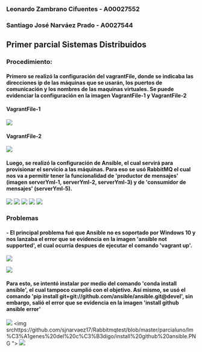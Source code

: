 ### Leonardo Zambrano Cifuentes - A00027552
### Santiago José Narváez Prado - A0027544

## Primer parcial Sistemas Distribuidos

### Procedimiento:
#### Primero se realizó la configuración del vagrantFile, donde se indicaba las direcciones ip de las máquinas que se usarán, los puertos de comunicación y los nombres de las maquinas virtuales. Se puede evidenciar la configuración en la imagen VagrantFile-1 y VagrantFile-2

#### VagrantFile-1
<img src="https://github.com/sjnarvaez17/Rabbitmqtest/blob/master/parcialuno/Im%C3%A1genes%20del%20c%C3%B3digo/VagrantFile-1.PNG">

#### VagrantFile-2
<img src="https://github.com/sjnarvaez17/Rabbitmqtest/blob/master/parcialuno/Im%C3%A1genes%20del%20c%C3%B3digo/VagrantFile-2.PNG
">

#### Luego, se realizó la configuración de Ansible, el cual servirá para provisionar el servicio a las máquinas. Para eso se usó RabbitMQ el cual nos va a permitir tener la funcionalidad de 'productor de mensajes' (imagen serverYml-1, serverYml-2, serverYml-3) y de 'consumidor de mensajes' (serverYml-5).

<img src="https://github.com/sjnarvaez17/Rabbitmqtest/blob/master/parcialuno/Im%C3%A1genes%20del%20c%C3%B3digo/serverYml-1.PNG
">
<img src="https://github.com/sjnarvaez17/Rabbitmqtest/blob/master/parcialuno/Im%C3%A1genes%20del%20c%C3%B3digo/serverYml-2.PNG
">
<img src="https://github.com/sjnarvaez17/Rabbitmqtest/blob/master/parcialuno/Im%C3%A1genes%20del%20c%C3%B3digo/serverYml-3.PNG
">
<img src="https://github.com/sjnarvaez17/Rabbitmqtest/blob/master/parcialuno/Im%C3%A1genes%20del%20c%C3%B3digo/serverYml-4.PNG
">
<img src="https://github.com/sjnarvaez17/Rabbitmqtest/blob/master/parcialuno/Im%C3%A1genes%20del%20c%C3%B3digo/serverYml-5.PNG
">

### Problemas
#### - El principal problema fué que Ansible no es soportado por Windows 10 y nos lanzaba el error que se evidencia en la imagen 'ansible not supported', el cual ocurría despues de ejecutar el comando 'vagrant up'.
<img src="https://github.com/sjnarvaez17/Rabbitmqtest/blob/master/parcialuno/Im%C3%A1genes%20del%20c%C3%B3digo/vagrant%20up.PNG
">

<img src="https://github.com/sjnarvaez17/Rabbitmqtest/blob/master/parcialuno/Im%C3%A1genes%20del%20c%C3%B3digo/ansible%20not%20supported.PNG
">

#### Para esto, se intentó instalar por medio del comando 'conda install ansible', el cual tampoco cumplió con el objetivo. Así mismo, se usó el comando 'pip install git+git://github.com/ansible/ansible.git@devel', sin embargo, salió el error que se evidencia en la imagen 'install github ansible error'

<img src="https://github.com/sjnarvaez17/Rabbitmqtest/blob/master/parcialuno/Im%C3%A1genes%20del%20c%C3%B3digo/conda%20install%20ansible.PNG
">
<img srchttps://github.com/sjnarvaez17/Rabbitmqtest/blob/master/parcialuno/Im%C3%A1genes%20del%20c%C3%B3digo/install%20github%20ansible.PNG
">
<img src="https://github.com/sjnarvaez17/Rabbitmqtest/blob/master/parcialuno/Im%C3%A1genes%20del%20c%C3%B3digo/install%20github%20ansible%20error.PNG
">

